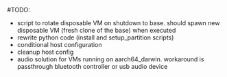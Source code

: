 #TODO:
- script to rotate disposable VM on shutdown to base. should spawn new disposable VM (fresh clone of the base) when executed 
- rewrite python code (install and setup_partition scripts)
- conditional host configuration
- cleanup host config
- audio solution for VMs running on aarch64_darwin. workaround is passthrough bluetooth controller or usb audio device
